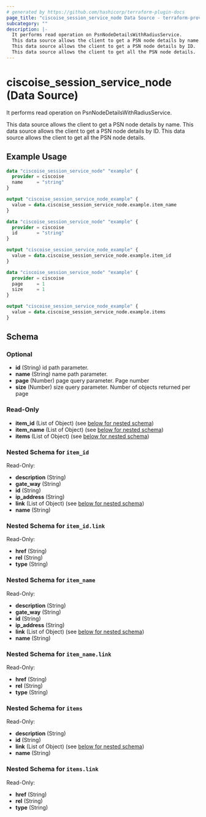 ```yaml
---
# generated by https://github.com/hashicorp/terraform-plugin-docs
page_title: "ciscoise_session_service_node Data Source - terraform-provider-ciscoise"
subcategory: ""
description: |-
  It performs read operation on PsnNodeDetailsWithRadiusService.
  This data source allows the client to get a PSN node details by name.
  This data source allows the client to get a PSN node details by ID.
  This data source allows the client to get all the PSN node details.
---
```


# ciscoise_session_service_node (Data Source)

It performs read operation on PsnNodeDetailsWithRadiusService.

This data source allows the client to get a PSN node details by name.
This data source allows the client to get a PSN node details by ID.
This data source allows the client to get all the PSN node details.

## Example Usage

```terraform
data "ciscoise_session_service_node" "example" {
  provider = ciscoise
  name     = "string"
}

output "ciscoise_session_service_node_example" {
  value = data.ciscoise_session_service_node.example.item_name
}

data "ciscoise_session_service_node" "example" {
  provider = ciscoise
  id       = "string"
}

output "ciscoise_session_service_node_example" {
  value = data.ciscoise_session_service_node.example.item_id
}

data "ciscoise_session_service_node" "example" {
  provider = ciscoise
  page     = 1
  size     = 1
}

output "ciscoise_session_service_node_example" {
  value = data.ciscoise_session_service_node.example.items
}
```

<!-- schema generated by tfplugindocs -->
## Schema

### Optional

- **id** (String) id path parameter.
- **name** (String) name path parameter.
- **page** (Number) page query parameter. Page number
- **size** (Number) size query parameter. Number of objects returned per page

### Read-Only

- **item_id** (List of Object) (see [below for nested schema](#nestedatt--item_id))
- **item_name** (List of Object) (see [below for nested schema](#nestedatt--item_name))
- **items** (List of Object) (see [below for nested schema](#nestedatt--items))

<a id="nestedatt--item_id"></a>
### Nested Schema for `item_id`

Read-Only:

- **description** (String)
- **gate_way** (String)
- **id** (String)
- **ip_address** (String)
- **link** (List of Object) (see [below for nested schema](#nestedobjatt--item_id--link))
- **name** (String)

<a id="nestedobjatt--item_id--link"></a>
### Nested Schema for `item_id.link`

Read-Only:

- **href** (String)
- **rel** (String)
- **type** (String)



<a id="nestedatt--item_name"></a>
### Nested Schema for `item_name`

Read-Only:

- **description** (String)
- **gate_way** (String)
- **id** (String)
- **ip_address** (String)
- **link** (List of Object) (see [below for nested schema](#nestedobjatt--item_name--link))
- **name** (String)

<a id="nestedobjatt--item_name--link"></a>
### Nested Schema for `item_name.link`

Read-Only:

- **href** (String)
- **rel** (String)
- **type** (String)



<a id="nestedatt--items"></a>
### Nested Schema for `items`

Read-Only:

- **description** (String)
- **id** (String)
- **link** (List of Object) (see [below for nested schema](#nestedobjatt--items--link))
- **name** (String)

<a id="nestedobjatt--items--link"></a>
### Nested Schema for `items.link`

Read-Only:

- **href** (String)
- **rel** (String)
- **type** (String)


